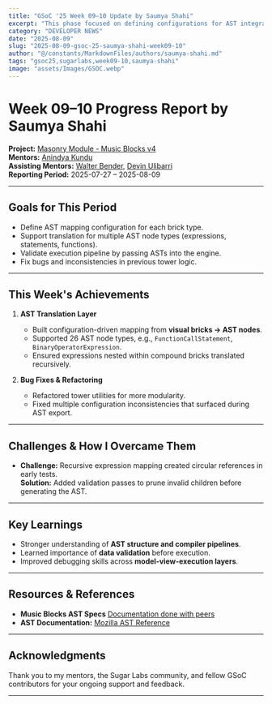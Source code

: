 ```yaml
---
title: "GSoC '25 Week 09–10 Update by Saumya Shahi"
excerpt: "This phase focused on defining configurations for AST integration and refining the execution pipeline for Music Blocks v4."
category: "DEVELOPER NEWS"
date: "2025-08-09"
slug: "2025-08-09-gsoc-25-saumya-shahi-week09-10"
author: "@/constants/MarkdownFiles/authors/saumya-shahi.md"
tags: "gsoc25,sugarlabs,week09-10,saumya-shahi"
image: "assets/Images/GSOC.webp"
---
```


# Week 09–10 Progress Report by Saumya Shahi

**Project:** [Masonry Module - Music Blocks v4](https://github.com/sugarlabs/musicblocks-v4)  
**Mentors:** [Anindya Kundu](https://github.com/meganindya/)  
**Assisting Mentors:** [Walter Bender](https://github.com/walterbender), [Devin Ulibarri](https://github.com/pikurasa)  
**Reporting Period:** 2025-07-27 – 2025-08-09  

---

## Goals for This Period

- Define AST mapping configuration for each brick type.  
- Support translation for multiple AST node types (expressions, statements, functions).  
- Validate execution pipeline by passing ASTs into the engine.  
- Fix bugs and inconsistencies in previous tower logic.  

---

## This Week's Achievements

1. **AST Translation Layer**  
   - Built configuration-driven mapping from **visual bricks → AST nodes**.  
   - Supported 26 AST node types, e.g., `FunctionCallStatement`, `BinaryOperatorExpression`.  
   - Ensured expressions nested within compound bricks translated recursively. 

2. **Bug Fixes & Refactoring**  
   - Refactored tower utilities for more modularity.  
   - Fixed multiple configuration inconsistencies that surfaced during AST export.  

---

## Challenges & How I Overcame Them

- **Challenge:** Recursive expression mapping created circular references in early tests.  
**Solution:** Added validation passes to prune invalid children before generating the AST.  

---

## Key Learnings

- Stronger understanding of **AST structure and compiler pipelines**.  
- Learned importance of **data validation** before execution.  
- Improved debugging skills across **model-view-execution layers**.  

---

## Resources & References

- **Music Blocks AST Specs** [Documentation done with peers](https://docs.google.com/document/d/1_MCCgl-RqiEQH0UQ4EX-2O6G4iRxgHAY1rZpw3QPXT0/edit?tab=t.otbw6ldsc32w) 
- **AST Documentation:** [Mozilla AST Reference](https://developer.mozilla.org/en-US/docs/Mozilla/Projects/SpiderMonkey/Parser_API)  

---

## Acknowledgments

Thank you to my mentors, the Sugar Labs community, and fellow GSoC contributors for your ongoing support and feedback.

---
